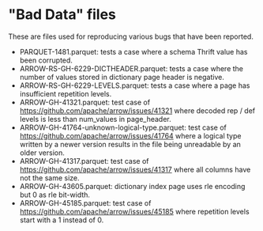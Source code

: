 <!--
  ~ Licensed to the Apache Software Foundation (ASF) under one
  ~ or more contributor license agreements.  See the NOTICE file
  ~ distributed with this work for additional information
  ~ regarding copyright ownership.  The ASF licenses this file
  ~ to you under the Apache License, Version 2.0 (the
  ~ "License"); you may not use this file except in compliance
  ~ with the License.  You may obtain a copy of the License at
  ~
  ~   http://www.apache.org/licenses/LICENSE-2.0
  ~
  ~ Unless required by applicable law or agreed to in writing,
  ~ software distributed under the License is distributed on an
  ~ "AS IS" BASIS, WITHOUT WARRANTIES OR CONDITIONS OF ANY
  ~ KIND, either express or implied.  See the License for the
  ~ specific language governing permissions and limitations
  ~ under the License.
  -->
# "Bad Data" files

These are files used for reproducing various bugs that have been reported.

* PARQUET-1481.parquet: tests a case where a schema Thrift value has been
  corrupted.
* ARROW-RS-GH-6229-DICTHEADER.parquet: tests a case where the number of values
  stored in dictionary page header is negative.
* ARROW-RS-GH-6229-LEVELS.parquet: tests a case where a page has insufficient
  repetition levels.
* ARROW-GH-41321.parquet: test case of https://github.com/apache/arrow/issues/41321
  where decoded rep / def levels is less than num_values in page_header.
* ARROW-GH-41764-unknown-logical-type.parquet: test case of
  https://github.com/apache/arrow/issues/41764 where a logical type written by a
  newer version results in the file being unreadable by an older version.
* ARROW-GH-41317.parquet: test case of https://github.com/apache/arrow/issues/41317
  where all columns have not the same size.
* ARROW-GH-43605.parquet: dictionary index page uses rle encoding but 0 as rle bit-width.
* ARROW-GH-45185.parquet: test case of https://github.com/apache/arrow/issues/45185
  where repetition levels start with a 1 instead of 0.
